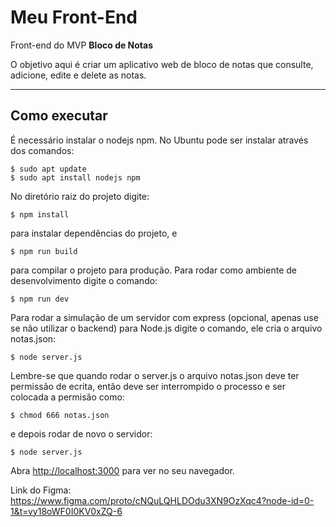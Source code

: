 # Meu Front-End

Front-end do MVP **Bloco de Notas**

O objetivo aqui é criar um aplicativo web de bloco de notas que consulte, adicione, edite e delete as notas.

---
## Como executar

É necessário instalar o nodejs npm. No Ubuntu pode ser instalar através dos comandos:

```
$ sudo apt update
$ sudo apt install nodejs npm
```

No diretório raiz do projeto digite:

```
$ npm install
```

para instalar dependências do projeto, e

```
$ npm run build
```

para compilar o projeto para produção. Para rodar como ambiente de desenvolvimento digite o comando:

```
$ npm run dev
```

Para rodar a simulação de um servidor com express (opcional, apenas use se não utilizar o backend) para Node.js digite o comando, ele cria o arquivo notas.json:

```
$ node server.js
```

Lembre-se que quando rodar o server.js o arquivo notas.json deve ter permissão de ecrita, então deve ser interrompido o processo e ser colocada a permisão como:

```
$ chmod 666 notas.json
```

e depois rodar de novo o servidor:

```
$ node server.js
```

Abra [http://localhost:3000](http://localhost:3000) para ver no seu navegador.

Link do Figma: https://www.figma.com/proto/cNQuLQHLDOdu3XN9OzXqc4?node-id=0-1&t=vy18oWF0I0KV0xZQ-6